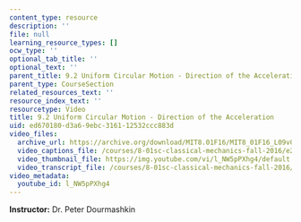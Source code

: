```yaml
---
content_type: resource
description: ''
file: null
learning_resource_types: []
ocw_type: ''
optional_tab_title: ''
optional_text: ''
parent_title: 9.2 Uniform Circular Motion - Direction of the Acceleration
parent_type: CourseSection
related_resources_text: ''
resource_index_text: ''
resourcetype: Video
title: 9.2 Uniform Circular Motion - Direction of the Acceleration
uid: ed670180-d3a6-9ebc-3161-12532ccc883d
video_files:
  archive_url: https://archive.org/download/MIT8.01F16/MIT8_01F16_L09v02_360p.mp4
  video_captions_file: /courses/8-01sc-classical-mechanics-fall-2016/e25c99c40ff25c87814ac58e81845831_l_NW5pPXhg4.vtt
  video_thumbnail_file: https://img.youtube.com/vi/l_NW5pPXhg4/default.jpg
  video_transcript_file: /courses/8-01sc-classical-mechanics-fall-2016/80f38b2b9192af28b91722ecb8cdd572_l_NW5pPXhg4.pdf
video_metadata:
  youtube_id: l_NW5pPXhg4
---
```


**Instructor:** Dr. Peter Dourmashkin